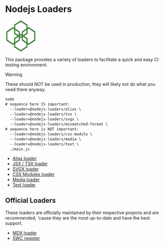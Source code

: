 # Nodejs Loaders

<img src="./logo.svg" height="100" width="100" alt="" />

This package provides a variety of loaders to facilitate a quick and easy CI testing environment.

> [!WARNING]
> These should NOT be used in production; they will likely not do what you need there anyway.

```console
node
# sequence here IS important:
  --loader=@nodejs-loaders/alias \
  --loader=@nodejs-loaders/tsx \
  --loader=@nodejs-loaders/svgx \
  --loader=@nodejs-loaders/mismatched-format \
# sequence here is NOT important:
  --loader=@nodejs-loaders/css-module \
  --loader=@nodejs-loaders/media \
  --loader=@nodejs-loaders/text \
  ./main.js
```

* [Alias loader](./packages/alias/)
* [JSX / TSX loader](./packages/tsx/)
* [SVGX loader](./packages/svgx/)
* [CSS Modules loader](./packages/css-module/)
* [Media loader](./packages/media/)
* [Text loader](./packages/text/)

## Official Loaders

These loaders are officially maintained by their respective projects and are recommended, 'cause they are the most up-to-date and have the best support.

* [MDX loader](https://mdxjs.com/packages/node-loader/)
* [SWC register](https://github.com/swc-project/swc-node/tree/master/packages/register#swc-noderegister)
